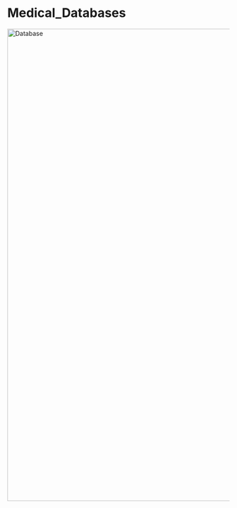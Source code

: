 # Medical_Databases

<img width="1071" alt="Database" src="https://github.com/OrangePomeranian/Medical_Databases/assets/67764136/54d7c98f-c057-4470-bcd1-2cdfc247a6cd">
